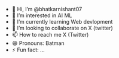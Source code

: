 - 👋 Hi, I’m @bhatkarnishant07
- 👀 I’m interested in AI ML
- 🌱 I’m currently learning Web devlopment 
- 💞️ I’m looking to collaborate on X (twitter)
- 📫 How to reach me X (Twitter)
- 😄 Pronouns: Batman
- ⚡ Fun fact: ...

<!---
bhatkarnishant07/bhatkarnishant07 is a ✨ special ✨ repository because its `README.md` (this file) appears on your GitHub profile.
You can click the Preview link to take a look at your changes.
--->
